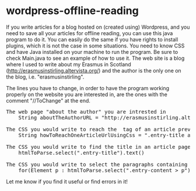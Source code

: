 wordpress-offline-reading
=========================

If you write articles for a blog hosted on (created using) Wordpress, and you need to save all your articles for offline reading,
you can use this java program to do it. You can easily do the same if you have rights to install plugins, which it is not the case
in some situations. You need to know CSS and have Java installed on your machine to run the program.
Be sure to check Main.java to see an example of how to use it. 
The web site is a blog where I used to write about my Erasmus in Scotland (http://erasmusinstirling.altervista.org/) 
and the author is the only one on the blog, i.e. "erasmusinstirling".

The lines you have to change, in order to have the program working properly on the website
you are interested in, are the ones with the comment "//ToChange" at the end.

<pre>
The web page "about the author" you are intrested in
	String aboutTheAuthorURL = "http://erasmusinstirling.altervista.org/author/erasmusinstirling/";
		
The CSS you would write to reach the <a> tag of an article preview in the page above
	String howToReachOneArticleUrlUsingCss = ".entry-title a";							
		
The CSS you would write to find the title in an article page (such as http://erasmusinstirling.altervista.org/burns-supper-and-ceilidh/)
	htmlToParse.select(".entry-title").text()	
		
The CSS you would write to select the paragraphs containing the article
	for(Element p : htmlToParse.select(".entry-content > p"))
</pre>

Let me know if you find it useful or find errors in it!
